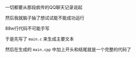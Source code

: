 一切都要从那段疯传的QQ聊天记录说起

然后我就脑子抽了想试试能不能成功运行

88w行代码不可能手写

于是先写了 `main.c` 来生成主要文本

然后在生成的 `main.cpp` 中加上开头和结尾就是一个完整的代码了

